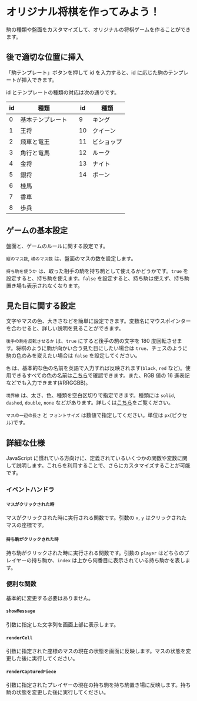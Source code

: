# オリジナル将棋を作ってみよう！

駒の種類や盤面をカスタマイズして、オリジナルの将棋ゲームを作ることができます。

## 後で適切な位置に挿入

「駒テンプレート」ボタンを押して id を入力すると、id に応じた駒のテンプレートが挿入できます。

id とテンプレートの種類の対応は次の通りです。

| id  | 種類             |     | id  | 種類       |
| --- | ---------------- | --- | --- | ---------- |
| 0   | 基本テンプレート |     | 9   | キング     |
| 1   | 王将             |     | 10  | クイーン   |
| 2   | 飛車と竜王       |     | 11  | ビショップ |
| 3   | 角行と竜馬       |     | 12  | ルーク     |
| 4   | 金将             |     | 13  | ナイト     |
| 5   | 銀将             |     | 14  | ポーン     |
| 6   | 桂馬             |
| 7   | 香車             |
| 8   | 歩兵             |

## ゲームの基本設定

盤面と、ゲームのルールに関する設定です。

`縦のマス数`, `横のマス数` は、盤面のマスの数を設定します。

`持ち駒を使うか` は、取った相手の駒を持ち駒として使えるかどうかです。`true` を設定すると、持ち駒を使えます。`false` を設定すると、持ち駒は使えず、持ち駒置き場も表示されなくなります。

## 見た目に関する設定

文字やマスの色、大きさなどを簡単に設定できます。変数名にマウスポインターを合わせると、詳しい説明を見ることができます。

`後手の駒を反転させるか` は、`true` にすると後手の駒の文字を 180 度回転させます。将棋のように駒が向かい合う見た目にしたい場合は `true`、チェスのように駒の色のみを変えたい場合は `false` を設定してください。

`色` は、基本的な色の名前を英語で入力すれば反映されます(`black`, `red` など)。使用できるすべての色の名前は[こちら](https://developer.mozilla.org/ja/docs/Web/CSS/named-color)で確認できます。また、RGB 値の 16 進表記などでも入力できます(#RRGGBB)。

`境界線` は、太さ、色、種類を空白区切りで指定できます。種類には `solid`, `dashed`, `double`, `none` などがあります。詳しくは[こちら](https://developer.mozilla.org/ja/docs/Web/CSS/border)をご覧ください。

`マスの一辺の長さ` と `フォントサイズ` は数値で指定してください。単位は `px`(ピクセル)です。

## 詳細な仕様

JavaScript に慣れている方向けに、定義されているいくつかの関数や変数に関して説明します。これらを利用することで、さらにカスタマイズすることが可能です。

### イベントハンドラ

#### `マスがクリックされた時`

マスがクリックされた時に実行される関数です。引数の `x`, `y` はクリックされたマスの座標です。

#### `持ち駒がクリックされた時`

持ち駒がクリックされた時に実行される関数です。引数の `player` はどちらのプレイヤーの持ち駒か、`index` は上から何番目に表示されている持ち駒かを表します。

### 便利な関数

基本的に変更する必要はありません。

#### `showMessage`

引数に指定した文字列を画面上部に表示します。

#### `renderCell`

引数に指定された座標のマスの現在の状態を画面に反映します。マスの状態を変更した後に実行してください。

#### `renderCapturedPiece`

引数に指定されたプレイヤーの現在の持ち駒を持ち駒置き場に反映します。持ち駒の状態を変更した後に実行してください。
